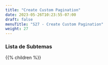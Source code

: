 ```yaml
---
title: "Create Custom Pagination"
date: 2023-05-26T10:23:55-07:00
draft: false
menuTitle: "S27 - Create Custom Pagination"
weight: 27
---
```


### Lista de Subtemas
{{% children  %}}

